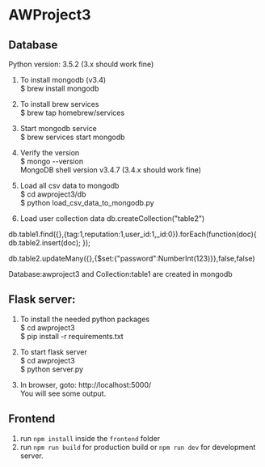 # AWProject3

## Database
Python version: 3.5.2 (3.x should work fine)

1. To install mongodb (v3.4)  
$ brew install mongodb

2. To install brew services   
$ brew tap homebrew/services

3. Start mongodb service  
$ brew services start mongodb

4. Verify the version  
$ mongo --version  
MongoDB shell version v3.4.7 (3.4.x should work fine)  

5. Load all csv data to mongodb  
$ cd awproject3/db  
$ python load_csv_data_to_mongodb.py  

6. Load user collection data
db.createCollection("table2")

db.table1.find({},{tag:1,reputation:1,user_id:1,_id:0}).forEach(function(doc){ db.table2.insert(doc); });

db.table2.updateMany({},{$set:{"password":NumberInt(123)}},false,false)

Database:awproject3 and Collection:table1 are created in mongodb  

## Flask server:  
1. To install the needed python packages  
$ cd awproject3  
$ pip install -r requirements.txt  

2. To start flask server  
$ cd awproject3  
$ python server.py  

3. In browser, goto: http://localhost:5000/  
You will see some output.  

## Frontend 
1. run `npm install` inside the `frontend` folder
2. run `npm run build` for production build or `npm run dev` for development server.

